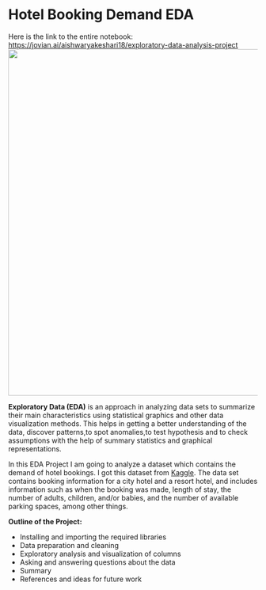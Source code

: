 # Hotel Booking Demand EDA

Here is the link to the entire notebook: https://jovian.ai/aishwaryakeshari18/exploratory-data-analysis-project
<img src = "https://i.imgur.com/eC3gmA3.jpg" width = 700>

**Exploratory Data (EDA)** is an approach in analyzing data sets to summarize their main characteristics using statistical graphics and other data visualization methods. This helps in getting a better understanding of the data, discover patterns,to spot anomalies,to test hypothesis and to check assumptions with the help of summary statistics and graphical representations.

In this EDA Project I am going to analyze a dataset which contains the demand of hotel bookings. I got this dataset from [Kaggle](https://www.kaggle.com/jessemostipak/hotel-booking-demand). The data set contains booking information for a city hotel and a resort hotel, and includes information such as when the booking was made, length of stay, the number of adults, children, and/or babies, and the number of available parking spaces, among other things.

**Outline of the Project:**
- Installing and importing the required libraries
- Data preparation and cleaning
- Exploratory analysis and visualization of columns
- Asking and answering questions about the data
- Summary
- References and ideas for future work 

